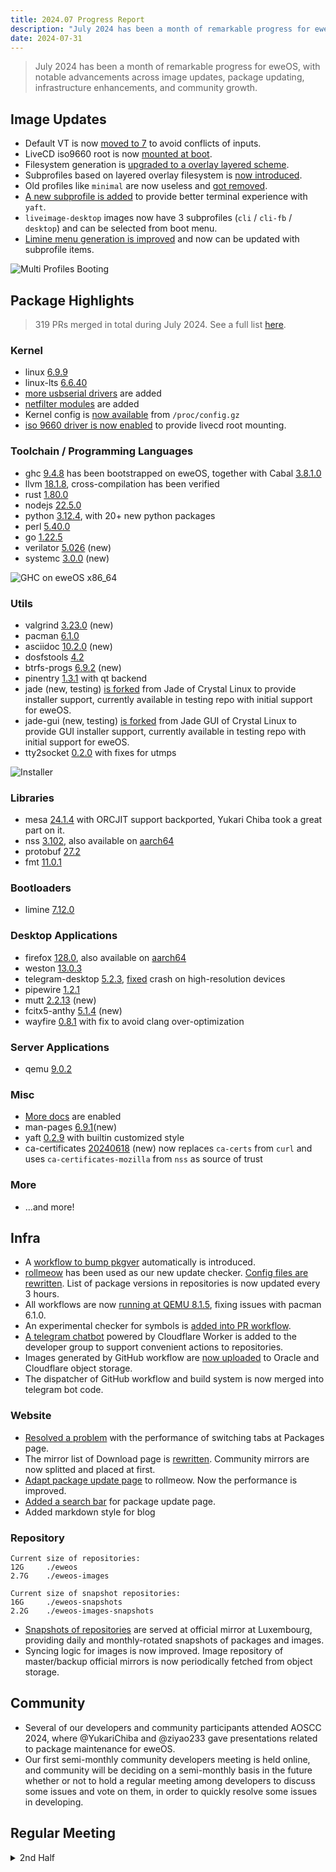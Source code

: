 ```yaml
---
title: 2024.07 Progress Report
description: "July 2024 has been a month of remarkable progress for eweOS, with notable advancements across image updates, package updating, infrastructure enhancements, and community growth."
date: 2024-07-31
---
```


> July 2024 has been a month of remarkable progress for eweOS, with notable advancements across image updates, package updating, infrastructure enhancements, and community growth.

## Image Updates

- Default VT is now [moved to 7](https://github.com/eweOS/iso/commit/142139949656faa26c039308802e60150260ef22) to avoid conflicts of inputs.
- LiveCD iso9660 root is now [mounted at boot](https://github.com/eweOS/iso/commit/ebcb520500b216c4a0ad78854b405490b4042f4a).
- Filesystem generation is [upgraded to a overlay layered scheme](https://github.com/eweOS/iso/commit/1328ad708c78d7ebf65a89f3f3f6c4ec2db63b20).
- Subprofiles based on layered overlay filesystem is [now introduced](https://github.com/eweOS/iso/commit/30e5c43edcac8e7d41d044f51a0601e9a8eef888).
- Old profiles like `minimal` are now useless and [got removed](https://github.com/eweOS/iso/commit/0774c8b54774d936d9b3d6f8f3fa028725664e2d).
- [A new subprofile is added](https://github.com/eweOS/iso/commit/b33306eb52c8e86105886035a91f1388129633bf) to provide better terminal experience with `yaft`.
- `liveimage-desktop` images now have 3 subprofiles (`cli` / `cli-fb` / `desktop`) and can be selected from boot menu.
- [Limine menu generation is improved](https://github.com/eweOS/iso/commit/906c81af01c2d4acb4c44433397b2df22be0bb4d) and now can be updated with subprofile items.

![Multi Profiles Booting](/content-img/202407-progress-report/profiles.png)

## Package Highlights

> 319 PRs merged in total during July 2024. See a full list [here](https://github.com/eweOS/packages/pulls?q=is:pr+merged:2024-07-01..2024-07-30+).

### Kernel

- linux [6.9.9](https://github.com/eweOS/packages/pull/668)
- linux-lts [6.6.40](https://github.com/eweOS/packages/pull/677)
- [more usbserial drivers](https://github.com/eweOS/packages/pull/715) are added
- [netfilter modules](https://github.com/eweOS/kernel-config/commit/95975fb47470bc0fdc75a4b00edb5fe632693173) are added
- Kernel config is [now available](https://github.com/eweOS/kernel-config/commit/fc1c3ade0c15185f1379de760287dad07764c07f) from `/proc/config.gz`
- [iso 9660 driver is now enabled](https://github.com/eweOS/kernel-config/commit/4c1007fc590ca1d2b2535be956c1af26cacd0518) to provide livecd root mounting.

### Toolchain / Programming Languages

- ghc [9.4.8](https://github.com/eweOS/packages/commit/7a181229709db067d6864b3a4e72fa14c0fb0bde) has been bootstrapped on eweOS, together with Cabal [3.8.1.0](https://github.com/eweOS/packages/commit/dc9ce8e435af266654932bd577661422f6a162e3)
- llvm [18.1.8](https://github.com/eweOS/packages/pull/728), cross-compilation has been verified
- rust [1.80.0](https://github.com/eweOS/packages/pull/850)
- nodejs [22.5.0](https://github.com/eweOS/packages/pull/717)
- python [3.12.4](https://github.com/eweOS/packages/pull/707), with 20+ new python packages
- perl [5.40.0](https://github.com/eweOS/packages/pull/540)
- go [1.22.5](https://github.com/eweOS/packages/pull/563)
- verilator [5.026](https://github.com/eweOS/packages/pull/675) (new)
- systemc [3.0.0](https://github.com/eweOS/packages/pull/674) (new)

![GHC on eweOS x86_64](/content-img/202407-progress-report/ghc.jpg)

### Utils

- valgrind [3.23.0](https://github.com/eweOS/packages/pull/687) (new)
- pacman [6.1.0](https://github.com/eweOS/packages/pull/666)
- asciidoc [10.2.0](https://github.com/eweOS/packages/pull/667) (new)
- dosfstools [4.2](https://github.com/eweOS/packages/pull/527)
- btrfs-progs [6.9.2](https://github.com/eweOS/packages/pull/773) (new)
- pinentry [1.3.1](https://github.com/eweOS/packages/pull/522) with qt backend
- jade (new, testing) [is forked](https://github.com/eweOS/jade) from Jade of Crystal Linux to provide installer support, currently available in testing repo with initial support for eweOS.
- jade-gui (new, testing) [is forked](https://github.com/eweOS/jade-gui) from Jade GUI of Crystal Linux to provide GUI installer support, currently available in testing repo with initial support for eweOS.
- tty2socket [0.2.0](https://github.com/eweOS/packages/pull/856) with fixes for utmps

![Installer](/content-img/202407-progress-report/installer.png)

### Libraries

- mesa [24.1.4](https://github.com/eweOS/packages/pull/741) with ORCJIT support backported, Yukari Chiba took a great part on it.
- nss [3.102](https://github.com/eweOS/packages/pull/652), also available on [aarch64](https://github.com/eweOS/packages/pull/573)
- protobuf [27.2](https://github.com/eweOS/packages/pull/500)
- fmt [11.0.1](https://github.com/eweOS/packages/pull/664)

### Bootloaders

- limine [7.12.0](https://github.com/eweOS/packages/pull/771)

### Desktop Applications

- firefox [128.0](https://github.com/eweOS/packages/pull/653), also available on [aarch64](https://github.com/eweOS/packages/pull/686)
- weston [13.0.3](https://github.com/eweOS/packages/pull/763)
- telegram-desktop [5.2.3](https://github.com/eweOS/packages/pull/654), [fixed](https://github.com/eweOS/packages/pull/673) crash on high-resolution devices
- pipewire [1.2.1](https://github.com/eweOS/packages/pull/646)
- mutt [2.2.13](https://github.com/eweOS/packages/pull/540) (new)
- fcitx5-anthy [5.1.4](https://github.com/eweOS/packages/pull/539) (new)
- wayfire [0.8.1](https://github.com/eweOS/packages/pull/742) with fix to avoid clang over-optimization

### Server Applications

- qemu [9.0.2](https://github.com/eweOS/packages/pull/715)

### Misc

- [More docs](https://github.com/eweOS/packages/pull/676) are enabled
- man-pages [6.9.1](https://github.com/eweOS/packages/pull/660)(new)
- yaft [0.2.9](https://github.com/eweOS/packages/pull/722) with builtin customized style
- ca-certificates [20240618](https://github.com/eweOS/packages/commit/bd114681698aaa77e47e1e367dd70888e889c4cc) (new) now replaces `ca-certs` from `curl` and uses `ca-certificates-mozilla` from `nss` as source of trust

### More

- ...and more!

## Infra

- A [workflow to bump pkgver](https://github.com/eweOS/workflow/commit/b7b8e319041e3747e34378d36721884296ca17a4) automatically is introduced.
- [rollmeow](https://github.com/eweOS/rollmeow) has been used as our new update checker. [Config files are rewritten](https://github.com/eweOS/updatecheck). List of package versions in repositories is now updated every 3 hours.
- All workflows are now [running at QEMU 8.1.5](https://github.com/eweOS/workflow/commit/c84ac77e3cbe70e3d07756bd49b9d11a44c3f282), fixing issues with pacman 6.1.0.
- An experimental checker for symbols is [added into PR workflow](https://github.com/eweOS/workflow/commit/e98547279470bbeaab0c94c77dd241039982a2ea).
- [A telegram chatbot](https://t.me/eweos_bot) powered by Cloudflare Worker is added to the developer group to support convenient actions to repositories.
- Images generated by GitHub workflow are [now uploaded](https://github.com/eweOS/iso/commit/379b6b10af2952e6f28dad3940dc93f1659a4c8f) to Oracle and Cloudflare object storage.
- The dispatcher of GitHub workflow and build system is now merged into telegram bot code.

### Website

- [Resolved a problem](https://github.com/eweOS/web/commit/5462a731abb18171938788ec870871ccfda6cf74) with the performance of switching tabs at Packages page.
- The mirror list of Download page is [rewritten](https://github.com/eweOS/web/commit/6b5b424b9d671e775c3bcf2966541cda7fa753f0). Community mirrors are now splitted and placed at first.
- [Adapt package update page](https://github.com/eweOS/web/commit/5d891d51a02cf110ad84e7192c21966a32957713) to rollmeow. Now the performance is improved.
- [Added a search bar](https://github.com/eweOS/web/commit/10f8b816f8e508f4b377f4f0874d2669a6ccaa6a) for package update page.
- Added markdown style for blog

### Repository

```
Current size of repositories:
12G     ./eweos
2.7G    ./eweos-images

Current size of snapshot repositories:
16G     ./eweos-snapshots
2.2G    ./eweos-images-snapshots
```

- [Snapshots of repositories](https://os-repo-lu.ewe.moe/eweos-snapshots/) are served at official mirror at Luxembourg, providing daily and monthly-rotated snapshots of packages and images.
- Syncing logic for images is now improved. Image repository of master/backup official mirrors is now periodically fetched from object storage.

## Community

- Several of our developers and community participants attended AOSCC 2024, where @YukariChiba and @ziyao233 gave presentations related to package maintenance for eweOS.
- Our first semi-monthly community developers meeting is held online, and community will be deciding on a semi-monthly basis in the future whether or not to hold a regular meeting among developers to discuss some issues and vote on them, in order to quickly resolve some issues in developing.

## Regular Meeting

<details>
  <summary>2nd Half</summary>

## Regular Meeting for 2024.07 2nd Half

### Attendee

- @YukariChiba, eweOS developer
- @ziyao233, eweOS developer

### Agenda

- Reviewed and commented on the progress report for 2024.07.
- Updated TODO list
- Discussed future planning for the port for LoongArch and agreed on related infrastructure
- Fast-tracked the process of renaming and replacing some packages
- Discussed and agreed on technical solutions to improve limine-mkconfig
- Analyzed and resolved tty preemption issues found on the spot

</details>
